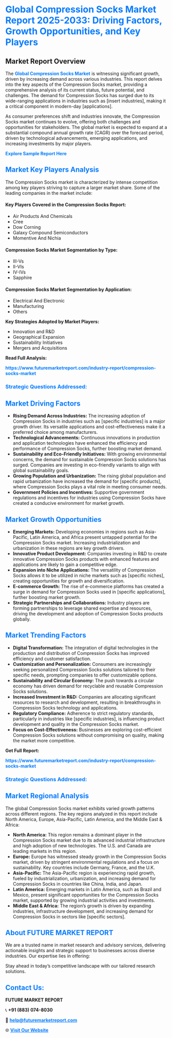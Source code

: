 <h1 style="color: #007BFF;">Global Compression Socks Market Report 2025-2033: Driving Factors, Growth Opportunities, and Key Players</h1>

<section id="overview">
<h2>Market Report Overview</h2>
<p>The <a href="https://www.futuremarketreport.com/industry-report/compression-socks-market" style="color: #007BFF; text-decoration: none;"><strong>Global Compression Socks Market</strong></a> is witnessing significant growth, driven by increasing demand across various industries. This report delves into the key aspects of the Compression Socks market, providing a comprehensive analysis of its current status, future potential, and challenges. The demand for Compression Socks has surged due to its wide-ranging applications in industries such as [insert industries], making it a critical component in modern-day [applications].</p>
<p>As consumer preferences shift and industries innovate, the Compression Socks market continues to evolve, offering both challenges and opportunities for stakeholders. The global market is expected to expand at a substantial compound annual growth rate (CAGR) over the forecast period, driven by technological advancements, emerging applications, and increasing investments by major players.</p>
</section>

<section id="overview">
<p><a href="https://www.futuremarketreport.com/request-sample/reportId=34259" style="color: #007BFF; text-decoration: none;"><strong>Explore Sample Report Here</strong></a></p>
</section>

<section id="key-players">
<h2 style="color: #007BFF;">Market Key Players Analysis</h2>
<p>The Compression Socks market is characterized by intense competition among key players striving to capture a larger market share. Some of the leading companies in the market include:</p>
<h4>Key Players Covered in the Compression Socks Report:</h4>
<ul><li>Air Products And Chemicals</li><li>Cree</li><li>Dow Corning</li><li>Galaxy Compound Semiconductors</li><li>Momentive And Nichia</li></ul>
<h4>Compression Socks Market Segmentation by Type:</h4>
<ul><li>III-Vs</li><li>II-VIs</li><li>IV-IVs</li><li>Sapphire</li></ul>

<h4>Compression Socks Market Segmentation by Application:</h4>
<ul><li>Electrical And Electronic</li><li>Manufacturing</li><li>Others</li></ul>
<p><strong>Key Strategies Adopted by Market Players:</strong></p>
<ul>
<li>Innovation and R&D</li>
<li>Geographical Expansion</li>
<li>Sustainability Initiatives</li>
<li>Mergers and Acquisitions</li>
</ul>
</section>

<section>
<p><strong>Read Full Analysis: </strong></p><a href="https://www.futuremarketreport.com/industry-report/compression-socks-market" style="color: #007BFF; text-decoration: none;"><strong>https://www.futuremarketreport.com/industry-report/compression-socks-market</strong></a>
<h3 style="color: #007BFF;">Strategic Questions Addressed:</h3>
</section>

<section id="driving-factors">
<h2 style="color: #007BFF;">Market Driving Factors</h2>
<ul>
<li><strong>Rising Demand Across Industries:</strong> The increasing adoption of Compression Socks in industries such as [specific industries] is a major growth driver. Its versatile applications and cost-effectiveness make it a preferred choice among manufacturers.</li>
<li><strong>Technological Advancements:</strong> Continuous innovations in production and application technologies have enhanced the efficiency and performance of Compression Socks, further boosting market demand.</li>
<li><strong>Sustainability and Eco-Friendly Initiatives:</strong> With growing environmental concerns, the demand for sustainable Compression Socks solutions has surged. Companies are investing in eco-friendly variants to align with global sustainability goals.</li>
<li><strong>Growing Population and Urbanization:</strong> The rising global population and rapid urbanization have increased the demand for [specific products], where Compression Socks plays a vital role in meeting consumer needs.</li>
<li><strong>Government Policies and Incentives:</strong> Supportive government regulations and incentives for industries using Compression Socks have created a conducive environment for market growth.</li>
</ul>
</section>

<section id="growth-opportunities">
<h2 style="color: #007BFF;">Market Growth Opportunities</h2>
<ul>
<li><strong>Emerging Markets:</strong> Developing economies in regions such as Asia-Pacific, Latin America, and Africa present untapped potential for the Compression Socks market. Increasing industrialization and urbanization in these regions are key growth drivers.</li>
<li><strong>Innovative Product Development:</strong> Companies investing in R&D to create innovative Compression Socks products with enhanced features and applications are likely to gain a competitive edge.</li>
<li><strong>Expansion into Niche Applications:</strong> The versatility of Compression Socks allows it to be utilized in niche markets such as [specific niches], creating opportunities for growth and diversification.</li>
<li><strong>E-commerce Growth:</strong> The rise of e-commerce platforms has created a surge in demand for Compression Socks used in [specific applications], further boosting market growth.</li>
<li><strong>Strategic Partnerships and Collaborations:</strong> Industry players are forming partnerships to leverage shared expertise and resources, driving the development and adoption of Compression Socks products globally.</li>
</ul>
</section>

<section id="trending-factors">
<h2 style="color: #007BFF;">Market Trending Factors</h2>
<ul>
<li><strong>Digital Transformation:</strong> The integration of digital technologies in the production and distribution of Compression Socks has improved efficiency and customer satisfaction.</li>
<li><strong>Customization and Personalization:</strong> Consumers are increasingly seeking personalized Compression Socks solutions tailored to their specific needs, prompting companies to offer customizable options.</li>
<li><strong>Sustainability and Circular Economy:</strong> The push towards a circular economy has driven demand for recyclable and reusable Compression Socks solutions.</li>
<li><strong>Increased Investment in R&D:</strong> Companies are allocating significant resources to research and development, resulting in breakthroughs in Compression Socks technology and applications.</li>
<li><strong>Regulatory Compliance:</strong> Adherence to strict regulatory standards, particularly in industries like [specific industries], is influencing product development and quality in the Compression Socks market.</li>
<li><strong>Focus on Cost-Effectiveness:</strong> Businesses are exploring cost-efficient Compression Socks solutions without compromising on quality, making the market more competitive.</li>
</ul>
</section>

<section>
<p><strong>Get Full Report: </strong></p><a href="https://www.futuremarketreport.com/industry-report/compression-socks-market" style="color: #007BFF; text-decoration: none;"><strong>https://www.futuremarketreport.com/industry-report/compression-socks-market</strong></a>
<h3 style="color: #007BFF;">Strategic Questions Addressed:</h3>
</section>


<section id="regional-analysis">
<h2 style="color: #007BFF;">Market Regional Analysis</h2>
<p>The global Compression Socks market exhibits varied growth patterns across different regions. The key regions analyzed in this report include North America, Europe, Asia-Pacific, Latin America, and the Middle East & Africa:</p>
<ul>
<li><strong>North America:</strong> This region remains a dominant player in the Compression Socks market due to its advanced industrial infrastructure and high adoption of new technologies. The U.S. and Canada are leading markets in this region.</li>
<li><strong>Europe:</strong> Europe has witnessed steady growth in the Compression Socks market, driven by stringent environmental regulations and a focus on sustainability. Key countries include Germany, France, and the U.K.</li>
<li><strong>Asia-Pacific:</strong> The Asia-Pacific region is experiencing rapid growth, fueled by industrialization, urbanization, and increasing demand for Compression Socks in countries like China, India, and Japan.</li>
<li><strong>Latin America:</strong> Emerging markets in Latin America, such as Brazil and Mexico, present significant opportunities for the Compression Socks market, supported by growing industrial activities and investments.</li>
<li><strong>Middle East & Africa:</strong> The region’s growth is driven by expanding industries, infrastructure development, and increasing demand for Compression Socks in sectors like [specific sectors].</li>
</ul>
</section>

<footer>
<h2 style="color: #007BFF;">About FUTURE MARKET REPORT</h2>
<p>We are a trusted name in market research and advisory services, delivering actionable insights and strategic support to businesses across diverse industries. Our expertise lies in offering:</p>

<p>Stay ahead in today’s competitive landscape with our tailored research solutions.</p>

<h2 style="color: #007BFF;">Contact Us:</h2>
<p><strong>FUTURE MARKET REPORT</strong></p>
<p>📞 <strong>+91 (883) 074-8030</strong></p>
<p>📧 <strong><a href="mailto:help@futuremarketreport.com" style="color: #007BFF;">help@futuremarketreport.com</a></strong></p>
<p>🌐 <strong><a href="https://www.futuremarketreport.com/" style="color: #007BFF;">Visit Our Website</a></strong></p>
</footer>